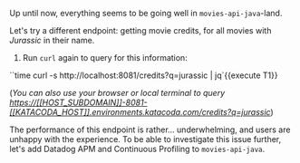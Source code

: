 Up until now, everything seems to be going well in `movies-api-java`-land.

Let's try a different endpoint: getting movie credits, for all movies with _Jurassic_ in their name.

1. Run `curl` again to query for this information:

  ``time curl -s http://localhost:8081/credits?q=jurassic | jq`{{execute T1}}

  (_You can also use your browser or local terminal to query <https://[[HOST_SUBDOMAIN]]-8081-[[KATACODA_HOST]].environments.katacoda.com/credits?q=jurassic>_)

The performance of this endpoint is rather... underwhelming, and users are unhappy with the experience.
To be able to investigate this issue further, let's add Datadog APM and Continuous Profiling to `movies-api-java`.
